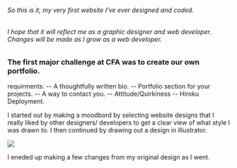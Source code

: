 ###### So this is it, my very first website I've ever designed and coded.  
###### I hope that it will reflect me as a graphic designer and web developer. Changes will be made as I grow as a web developer. 

### The first major challenge at CFA was to create our own portfolio.

requirments: 
-- A thoughtfully written bio.
-- Portfolio section for your projects.
-- A way to contact you.
-- Attitude/Quirkiness
-- Hiroku Deployment.

I started out by making a moodbord by selecting website designs that I really liked by other designers/ developers to get a clear view of what style I was drawn to. I then continued by drawing out a design in Illustrator.

![](https://cloud.githubusercontent.com/assets/25731381/23884443/cfde9014-08c0-11e7-82a1-e934b1671089.png)


I eneded up making a few changes from my original design as I went.  





